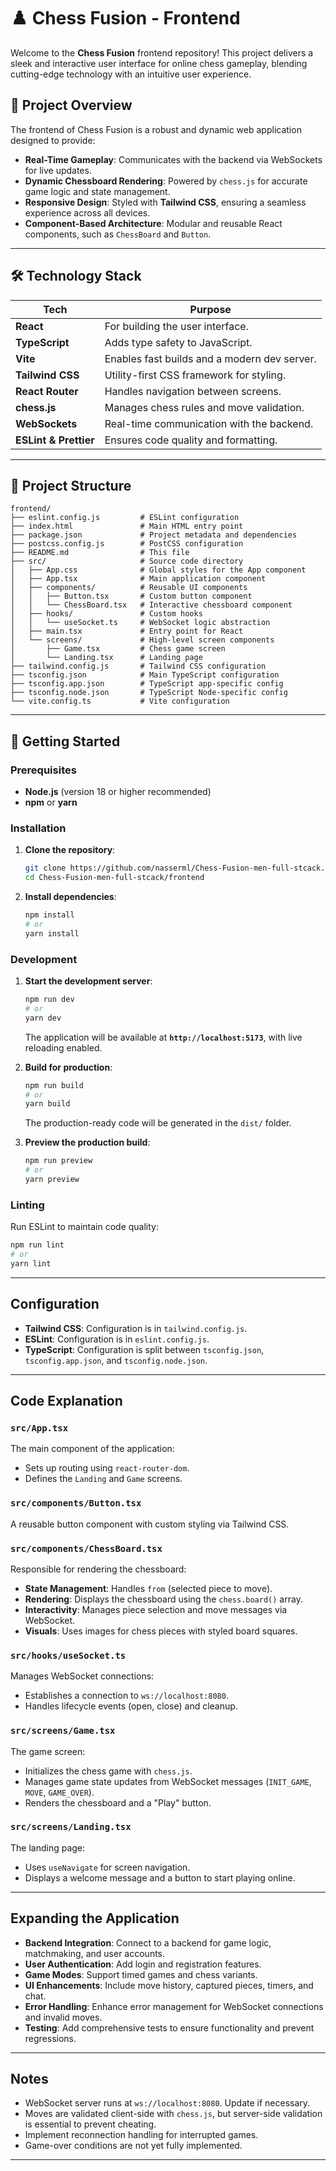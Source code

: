 # ♟️ Chess Fusion - Frontend  

Welcome to the **Chess Fusion** frontend repository! This project delivers a sleek and interactive user interface for online chess gameplay, blending cutting-edge technology with an intuitive user experience.  

## 🌟 Project Overview  

The frontend of Chess Fusion is a robust and dynamic web application designed to provide:  
- **Real-Time Gameplay**: Communicates with the backend via WebSockets for live updates.  
- **Dynamic Chessboard Rendering**: Powered by `chess.js` for accurate game logic and state management.  
- **Responsive Design**: Styled with **Tailwind CSS**, ensuring a seamless experience across all devices.  
- **Component-Based Architecture**: Modular and reusable React components, such as `ChessBoard` and `Button`.  

---  

## 🛠️ Technology Stack  

| **Tech**               | **Purpose**                                   |  
|------------------------|-----------------------------------------------|  
| **React**              | For building the user interface.             |  
| **TypeScript**         | Adds type safety to JavaScript.               |  
| **Vite**               | Enables fast builds and a modern dev server.  |  
| **Tailwind CSS**       | Utility-first CSS framework for styling.      |  
| **React Router**       | Handles navigation between screens.           |  
| **chess.js**           | Manages chess rules and move validation.      |  
| **WebSockets**         | Real-time communication with the backend.     |  
| **ESLint & Prettier**  | Ensures code quality and formatting.          |  

---  

## 📁 Project Structure  

```plaintext  
frontend/  
├── eslint.config.js         # ESLint configuration  
├── index.html               # Main HTML entry point  
├── package.json             # Project metadata and dependencies  
├── postcss.config.js        # PostCSS configuration  
├── README.md                # This file  
├── src/                     # Source code directory  
│   ├── App.css              # Global styles for the App component  
│   ├── App.tsx              # Main application component  
│   ├── components/          # Reusable UI components  
│   │   ├── Button.tsx       # Custom button component  
│   │   └── ChessBoard.tsx   # Interactive chessboard component  
│   ├── hooks/               # Custom hooks  
│   │   └── useSocket.ts     # WebSocket logic abstraction  
│   ├── main.tsx             # Entry point for React  
│   └── screens/             # High-level screen components  
│       ├── Game.tsx         # Chess game screen  
│       └── Landing.tsx      # Landing page  
├── tailwind.config.js       # Tailwind CSS configuration  
├── tsconfig.json            # Main TypeScript configuration  
├── tsconfig.app.json        # TypeScript app-specific config  
├── tsconfig.node.json       # TypeScript Node-specific config  
└── vite.config.ts           # Vite configuration  
```  

---  

## 🚀 Getting Started  

### Prerequisites  
- **Node.js** (version 18 or higher recommended)  
- **npm** or **yarn**  

### Installation  

1. **Clone the repository**:  
   ```bash  
   git clone https://github.com/nasserml/Chess-Fusion-men-full-stcack.git  
   cd Chess-Fusion-men-full-stcack/frontend  
   ```  

2. **Install dependencies**:  
   ```bash  
   npm install  
   # or  
   yarn install  
   ```  

### Development  

1. **Start the development server**:  
   ```bash  
   npm run dev  
   # or  
   yarn dev  
   ```  
   The application will be available at **`http://localhost:5173`**, with live reloading enabled.  

2. **Build for production**:  
   ```bash  
   npm run build  
   # or  
   yarn build  
   ```  
   The production-ready code will be generated in the `dist/` folder.  

3. **Preview the production build**:  
   ```bash  
   npm run preview  
   # or  
   yarn preview  
   ```  

### Linting  
Run ESLint to maintain code quality:  
```bash  
npm run lint  
# or  
yarn lint  
```  

---  

## Configuration  

- **Tailwind CSS**: Configuration is in `tailwind.config.js`.  
- **ESLint**: Configuration is in `eslint.config.js`.  
- **TypeScript**: Configuration is split between `tsconfig.json`, `tsconfig.app.json`, and `tsconfig.node.json`.  

---  

## Code Explanation  

### `src/App.tsx`  

The main component of the application:  
- Sets up routing using `react-router-dom`.  
- Defines the `Landing` and `Game` screens.  

### `src/components/Button.tsx`  

A reusable button component with custom styling via Tailwind CSS.  

### `src/components/ChessBoard.tsx`  

Responsible for rendering the chessboard:  
- **State Management**: Handles `from` (selected piece to move).  
- **Rendering**: Displays the chessboard using the `chess.board()` array.  
- **Interactivity**: Manages piece selection and move messages via WebSocket.  
- **Visuals**: Uses images for chess pieces with styled board squares.  

### `src/hooks/useSocket.ts`  

Manages WebSocket connections:  
- Establishes a connection to `ws://localhost:8080`.  
- Handles lifecycle events (open, close) and cleanup.  

### `src/screens/Game.tsx`  

The game screen:  
- Initializes the chess game with `chess.js`.  
- Manages game state updates from WebSocket messages (`INIT_GAME`, `MOVE`, `GAME_OVER`).  
- Renders the chessboard and a "Play" button.  

### `src/screens/Landing.tsx`  

The landing page:  
- Uses `useNavigate` for screen navigation.  
- Displays a welcome message and a button to start playing online.  

---  

## Expanding the Application  

- **Backend Integration**: Connect to a backend for game logic, matchmaking, and user accounts.  
- **User Authentication**: Add login and registration features.  
- **Game Modes**: Support timed games and chess variants.  
- **UI Enhancements**: Include move history, captured pieces, timers, and chat.  
- **Error Handling**: Enhance error management for WebSocket connections and invalid moves.  
- **Testing**: Add comprehensive tests to ensure functionality and prevent regressions.  

---  

## Notes  

- WebSocket server runs at `ws://localhost:8080`. Update if necessary.  
- Moves are validated client-side with `chess.js`, but server-side validation is essential to prevent cheating.  
- Implement reconnection handling for interrupted games.  
- Game-over conditions are not yet fully implemented.  

---  


